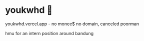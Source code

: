 <!-- <img src="https://c.tenor.com/S61VCO73mOAAAAAj/linux-tux.gif" height="200" /> <img src="https://media.giphy.com/media/ZFLRXCLdais6IwF5wh/giphy.gif" height="200" /> -->

<!-- https://media3.giphy.com/media/eIfr9oo1UIdvIiARDL/giphy.gif -->
<!-- https://media.giphy.com/media/3o85xoi6nNqJQJ95Qc/giphy.gif -->


<!-- 🗽🍱🍚🍜🐝🐜🐌🦋🐛🐞🕷️🕸️🦂🦀🦐 🦑 🐙🦈🐡🐠🐬🐟🐋🐉🐲🐍🦎🐢🐊 -->

# youkwhd 🐡 

youkwhd.vercel.app - no monee$ no domain, canceled poorman

hmu for an intern position around bandung

